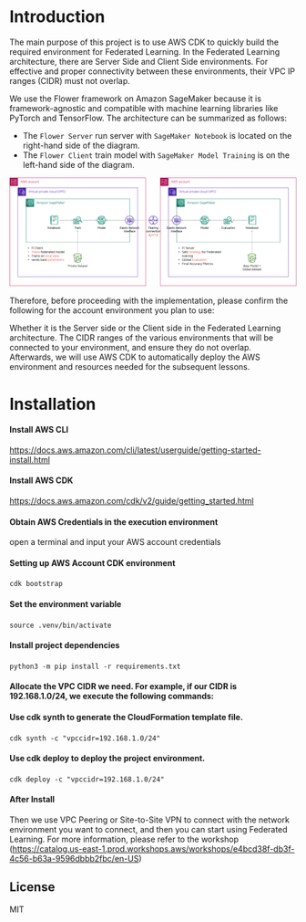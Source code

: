 # Introduction
The main purpose of this project is to use AWS CDK to quickly build the required environment for Federated Learning.
In the Federated Learning architecture, there are Server Side and Client Side environments. For effective and proper connectivity between these environments, their VPC IP ranges (CIDR) must not overlap.


We use the Flower framework on Amazon SageMaker because it is framework-agnostic and compatible with machine learning libraries like PyTorch and TensorFlow. 
The architecture can be summarized as follows:
* The `Flower Server` run server with `SageMaker Notebook` is located on the right-hand side of the diagram.
* The `Flower Client` train model with `SageMaker Model Training` is on the left-hand side of the diagram.

![flower-architecture](/imgs/flower-architecture.png)

Therefore, before proceeding with the implementation, please confirm the following for the account environment you plan to use:

Whether it is the Server side or the Client side in the Federated Learning architecture.
The CIDR ranges of the various environments that will be connected to your environment, and ensure they do not overlap.
Afterwards, we will use AWS CDK to automatically deploy the AWS environment and resources needed for the subsequent lessons.

# Installation
#### Install AWS CLI
  https://docs.aws.amazon.com/cli/latest/userguide/getting-started-install.html

#### Install AWS CDK
  https://docs.aws.amazon.com/cdk/v2/guide/getting_started.html

#### Obtain AWS Credentials in the execution environment
  open a terminal and input your AWS account credentials

#### Setting up AWS Account CDK environment
  `cdk bootstrap`

#### Set the environment variable
  `source .venv/bin/activate`

#### Install project dependencies
  `python3 -m pip install -r requirements.txt`

#### Allocate the VPC CIDR we need. For example, if our CIDR is 192.168.1.0/24, we execute the following commands:
#### Use cdk synth to generate the CloudFormation template file.
  `cdk synth -c "vpccidr=192.168.1.0/24"`

#### Use cdk deploy to deploy the project environment.
  `cdk deploy -c "vpccidr=192.168.1.0/24"`

#### After Install 
  Then we use VPC Peering or Site-to-Site VPN to connect with the network environment you want to connect, and then you can start using Federated Learning.
  For more information, please refer to the workshop (https://catalog.us-east-1.prod.workshops.aws/workshops/e4bcd38f-db3f-4c56-b63a-9596dbbb2fbc/en-US)

## License
MIT
